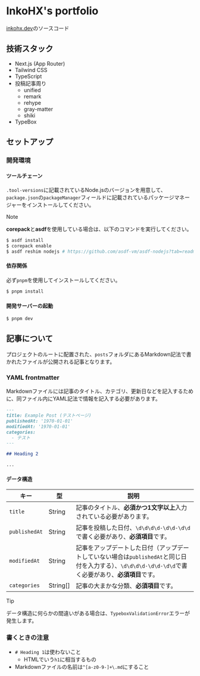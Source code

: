 # InkoHX's portfolio

[inkohx.dev](https://inkohx.dev)のソースコード

## 技術スタック

- Next.js (App Router)
- Tailwind CSS
- TypeScript
- 投稿記事周り
  - unified
  - remark
  - rehype
  - gray-matter
  - shiki
- TypeBox

## セットアップ

### 開発環境

#### ツールチェーン

`.tool-versions`に記載されているNode.jsのバージョンを用意して、`package.json`の`packageManager`フィールドに記載されているパッケージマネージャーをインストールしてください。

<!-- prettier-ignore-start -->
> [!NOTE]
> **corepack**と**asdf**を使用している場合は、以下のコマンドを実行してください。
> ```bash
> $ asdf install
> $ corepack enable
> $ asdf reshim nodejs # https://github.com/asdf-vm/asdf-nodejs?tab=readme-ov-file#corepack
> ```
<!-- prettier-ignore-end -->

#### 依存関係

必ず`pnpm`を使用してインストールしてください。

```bash
$ pnpm install
```

#### 開発サーバーの起動

```bash
$ pnpm dev
```

## 記事について

プロジェクトのルートに配置された、`posts`フォルダにあるMarkdown記法で書かれたファイルが公開される記事となります。

### YAML frontmatter

Markdownファイルには記事のタイトル、カテゴリ、更新日などを記入するために、同ファイル内にYAML記法で情報を記入する必要があります。

```markdown
---
title: Example Post (テストページ)
publishedAt: '1970-01-01'
modifiedAt: '1970-01-01'
categories:
  - テスト
---

## Heading 2

...
```

#### データ構造

| キー          | 型       | 説明                                                                                                                                                  |
| ------------- | -------- | ----------------------------------------------------------------------------------------------------------------------------------------------------- |
| `title`       | String   | 記事のタイトル、**必須かつ1文字以上**入力されている必要があります。                                                                                   |
| `publishedAt` | String   | 記事を投稿した日付、`\d\d\d\d-\d\d-\d\d`で書く必要があり、**必須項目**です。                                                                          |
| `modifiedAt`  | String   | 記事をアップデートした日付（アップデートしていない場合は`publishedAt`と同じ日付を入力する）、`\d\d\d\d-\d\d-\d\d`で書く必要があり、**必須項目**です。 |
| `categories`  | String[] | 記事の大まかな分類、**必須項目**です。                                                                                                                |

> [!TIP]
> データ構造に何らかの間違いがある場合は、`TypeboxValidationError`エラーが発生します。

### 書くときの注意

- `# Heading 1`は使わないこと
  - HTMLでいう`h1`に相当するもの
- Markdownファイルの名前は`^[a-z0-9-]+\.md`にすること
